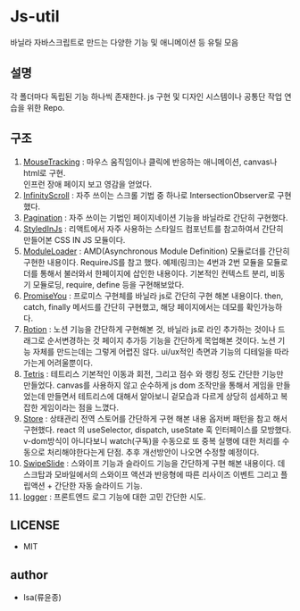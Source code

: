 # Js-util

바닐라 자바스크립트로 만드는 다양한 기능 및 애니메이션 등 유틸 모음

## 설명
각 폴더마다 독립된 기능 하나씩 존재한다. js 구현 및 디자인 시스템이나 공통단 작업 연습을 위한 Repo.

## 구조
1. [MouseTracking](https://yoonjonglyu.github.io/js-util/mouseTracking/) : 마우스 움직임이나 클릭에 반응하는 애니메이션, canvas나 html로 구현.  
   인프런 장애 페이지 보고 영감을 얻었다.
2. [InfinityScroll](https://yoonjonglyu.github.io/js-util/infinityScroll/) : 자주 쓰이는 스크롤 기법 중 하나로 IntersectionObserver로 구현했다.
3. [Pagination](https://yoonjonglyu.github.io/js-util/pagination/) : 자주 쓰이는 기법인 페이지네이션 기능을 바닐라로 간단히 구현했다.  
4. [StyledInJs](https://yoonjonglyu.github.io/js-util/styledInJs/) : 리액트에서 자주 사용하는 스타일드 컴포넌트를 참고하여서 간단히 만들어본 CSS IN JS 모듈이다.  
5. [ModuleLoader](https://yoonjonglyu.github.io/js-util/moduleLoader/) : AMD(Asynchronous Module Definition) 모듈로더를 간단히 구현한 내용이다. RequireJS를 참고 했다. 예제(링크)는 4번과 2번 모듈을 모듈로더를 통해서 불러와서 한페이지에 삽인한 내용이다. 기본적인 컨텍스트 분리, 비동기 모듈로딩, require, define 등을 구현해보았다.    
6. [PromiseYou](https://yoonjonglyu.github.io/js-util/promiseYou/) : 프로미스 구현체를 바닐라 js로 간단히 구현 해본 내용이다.
then, catch, finally 메서드를 간단히 구현했고, 해당 페이지에서는 데모를 확인가능하다.  
7. [Rotion](https://yoonjonglyu.github.io/js-util/rotion/) : 노션 기능을 간단하게 구현해본 것, 바닐라 js로 라인 추가하는 것이나 드래그로 순서변경하는 것 페이지 추가등 기능을 간단하게 목업해본 것이다. 노션 기능 자체를 만드는데는 그렇게 어렵진 않다. ui/ux적인 측면과 기능의 디테일을 따라가는게 어려울뿐이다.  
8. [Tetris](https://yoonjonglyu.github.io/js-util/tetris/) : 테트리스 기본적인 이동과 회전, 그리고 점수 와 랭킹 정도 간단한 기능만 만들었다. canvas를 사용하지 않고 순수하게 js dom 조작만을 통해서 게임을 만들었는데 만들면서 테트리스에 대해서 알아보니 겉모습과 다르게 상당히 섬세하고 복잡한 게임이라는 점을 느꼈다.  
9. [Store](https://yoonjonglyu.github.io/js-util/store/) : 상태관리 전역 스토어를 간단하게 구현 해본 내용 옵저버 패턴을 참고 해서 구현했다. react 의 useSelector, dispatch, useState 훅 인터페이스를 모방했다. v-dom방식이 아니다보니 watch(구독)을 수동으로 또 중복 실행에 대한 처리를 수동으로 처리해야한다는게 단점. 추후 개선방안이 나오면 수정할 예정이다.  
10. [SwipeSlide](https://yoonjonglyu.github.io/js-util/swipeSlide/) : 스와이프 기능과 슬라이드 기능을 간단하게 구현 해본 내용이다.
데스크탑과 모바일에서의 스와이프 액션과 반응형에 따른 리사이즈 이벤트 그리고 플립액션 + 간단한 자동 슬라이드 기능.
11. [logger](https://yoonjonglyu.github.io/js-util/logger/) : 프론트엔드 로그 기능에 대한 고민 간단한 시도.  

  
## LICENSE
- MIT

## author
- Isa(류윤종)